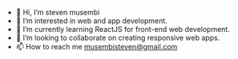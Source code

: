 - 👋 Hi, I’m steven musembi
- 👀 I’m interested in web and app development.
- 🌱 I’m currently learning ReactJS for front-end web development.
- 💞️ I’m looking to collaborate on creating responsive web apps. 
- 📫 How to reach me musembisteven@gmail.com

<!---
stevomusembi/stevomusembi is a ✨ special ✨ repository because its `README.md` (this file) appears on your GitHub profile.
You can click the Preview link to take a look at your changes.
--->
